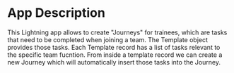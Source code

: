 # App Description

This Lightning app allows to create "Journeys" for trainees, which are tasks that need to be completed when joining a team. The Template object provides those tasks. Each Template record has a list of tasks relevant to the specific team fucntion. From inside a template record we can create a new Journey which will automatically insert those tasks into the Journey. 





